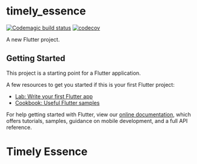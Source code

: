 # timely_essence

[![Codemagic build status](https://api.codemagic.io/apps/614774e93625bd3af2506fa1/default-workflow/status_badge.svg)](https://codemagic.io/apps/614774e93625bd3af2506fa1/default-workflow/latest_build)
[![codecov](https://codecov.io/gh/HannahMilton/timely_essence/branch/main/graph/badge.svg?token=5AHEE5T0XA)](https://codecov.io/gh/HannahMilton/timely_essence)

A new Flutter project.

## Getting Started

This project is a starting point for a Flutter application.

A few resources to get you started if this is your first Flutter project:

- [Lab: Write your first Flutter app](https://flutter.dev/docs/get-started/codelab)
- [Cookbook: Useful Flutter samples](https://flutter.dev/docs/cookbook)

For help getting started with Flutter, view our
[online documentation](https://flutter.dev/docs), which offers tutorials,
samples, guidance on mobile development, and a full API reference.
# Timely Essence

